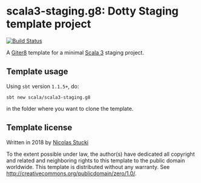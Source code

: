 scala3-staging.g8: Dotty Staging template project
=================
[![Build Status](https://travis-ci.com/scala/scala3-staging.g8.svg?branch=master)](https://travis-ci.com/scala/scala3-staging.g8)

A [Giter8][g8] template for a minimal [Scala 3] staging project.

Template usage
--------------
Using `sbt` version `1.1.5+`, do:
```
sbt new scala/scala3-staging.g8
```
in the folder where you want to clone the template.

Template license
----------------
Written in 2018 by [Nicolas Stucki]

To the extent possible under law, the author(s) have dedicated all copyright and related
and neighboring rights to this template to the public domain worldwide.
This template is distributed without any warranty. See <http://creativecommons.org/publicdomain/zero/1.0/>.

[g8]: http://www.foundweekends.org/giter8/
[Scala 3]: http://dotty.epfl.ch/
[Nicolas Stucki]: https://github.com/nicolasstucki
